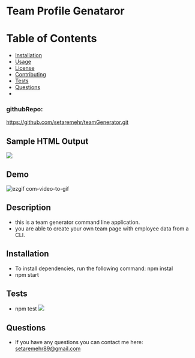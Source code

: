 # Team Profile Genataror 

# Table of Contents 
* [Installation](#installation)
* [Usage](#usage)
* [License](#license)
* [Contributing](#contributing)
* [Tests](#tests)
* [Questions](#questions)
* 

### githubRepo:
https://github.com/setaremehr/teamGenerator.git

## Sample HTML Output
![](https://user-images.githubusercontent.com/66357101/94330093-b91a8180-ff75-11ea-9c79-127ea6c56723.png)

## Demo
![ezgif com-video-to-gif](https://user-images.githubusercontent.com/66357101/94328922-68059000-ff6b-11ea-8757-b977954095dc.gif)

## Description
* this is a team generator command line application.  
* you are able to create your own team page with employee data from a CLI.

## Installation
* To install dependencies, run the following command: npm instal
* npm start 

## Tests
* npm test
![](https://user-images.githubusercontent.com/66357101/94330159-99378d80-ff76-11ea-95df-4e381bec05ab.png)
## Questions
* If you have any questions you can contact me here: setaremehr89@gmail.com


